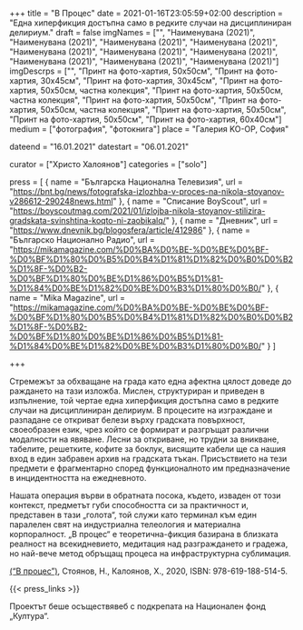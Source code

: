 +++
title = "В Процес"
date = 2021-01-16T23:05:59+02:00
description = "Една хиперфикция достъпна само в редките случаи на дисциплиниран делириум."
draft = false
imgNames = ["", "Наименувана (2021)", "Наименувана (2021)", "Наименувана (2021)", "Наименувана (2021)", "Наименувана (2021)", "Наименувана (2021)", "Наименувана (2021)", "Наименувана (2021)", "Наименувана (2021)", "Наименувана (2021)"]
imgDescrps = ["", "Принт на фото-хартия, 50x50см", "Принт на фото-хартия, 30x45см", "Принт на фото-хартия, 30x45см", "Принт на фото-хартия, 50x50см, частна колекция", "Принт на фото-хартия, 50x50см, частна колекция", "Принт на фото-хартия, 50x50см", "Принт на фото-хартия, 50x50см, частна колекция", "Принт на фото-хартия, 50x50см", "Принт на фото-хартия, 50x50см", "Принт на фото-хартия, 60x40см"]
medium = ["фотография", "фотокнига"]
place = "Галерия KO-OP, София"

dateend = "16.01.2021"
datestart = "06.01.2021"

curator = ["Христо Халоянов"]
categories = ["solo"]

press = [
  { name = "Българска Национална Телевизия", url = "https://bnt.bg/news/fotografska-izlozhba-v-proces-na-nikola-stoyanov-v286612-290248news.html" },
  { name = "Списание BoyScout", url = "https://boyscoutmag.com/2021/01/izlojba-nikola-stoyanov-stilizira-gradskata-svinshtina-koqto-ni-zaobikalq/" },
  { name = "Дневник", url = "https://www.dnevnik.bg/blogosfera/article/412986" },
  { name = "Българско Национално Радио", url = "https://mikamagazine.com/%D0%BA%D0%BE-%D0%BE%D0%BF-%D0%BF%D1%80%D0%B5%D0%B4%D1%81%D1%82%D0%B0%D0%B2%D1%8F-%D0%B2-%D0%BF%D1%80%D0%BE%D1%86%D0%B5%D1%81-%D1%84%D0%BE%D1%82%D0%BE%D0%B3%D1%80%D0%B0/" },
  { name = "Mika Magazine", url = "https://mikamagazine.com/%D0%BA%D0%BE-%D0%BE%D0%BF-%D0%BF%D1%80%D0%B5%D0%B4%D1%81%D1%82%D0%B0%D0%B2%D1%8F-%D0%B2-%D0%BF%D1%80%D0%BE%D1%86%D0%B5%D1%81-%D1%84%D0%BE%D1%82%D0%BE%D0%B3%D1%80%D0%B0/" }
]

+++

Стремежът за обхващане на града като една афектна цялост доведе до раждането на тази изложба. Мислен, структуриран и приведен в изпълнение, той чертае една хиперфикция достъпна само в редките случаи на дисциплиниран делириум.
В процесите на изграждане и разпадане се откриват белези върху градската повърхност, своеобразен език, чрез който се формират и разгръщат различни модалности на явяване. Лесни за откриване, но трудни за вникване, табелите, решетките, кофите за боклук, висящите кабели ще са нашия вход в един забравен архив на градската тъкан. Присъствието на тези предмети е фрагментарно според функционалното им предназначение в инцидентността на ежедневното.

Нашата операция върви в обратната посока, където, изваден от този контекст, предметът губи способността си за практичност и, представен в тази „голота“, той служи като терминал към един паралелен свят на индустриална телеология и материална корпоралност. „В процес“ е теоретична-фикция базирана в близката реалност на всекидневието, медитация над разграждането и градежа, но най-вече метод обръщащ процеса на инфраструктурна сублимация.

<a href="http://booksinprint.bg/Publication/Details/820a8128-de8d-4fc3-97dc-33cdd929c91d">(“В процес”)</a>, Стоянов, Н., Калоянов, Х., 2020, ISBN: 978-619-188-514-5. 

{{< press_links >}}

Проектът беше осъществявеб с подкрепата на Национален фонд „Култура“.